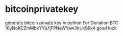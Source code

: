 # bitcoinprivatekey
generate bitcoin private key in python
For Donation
BTC 16yNoKCZmMbkYYiLfjFPNeWYaw3hUxS9k4
good luck
